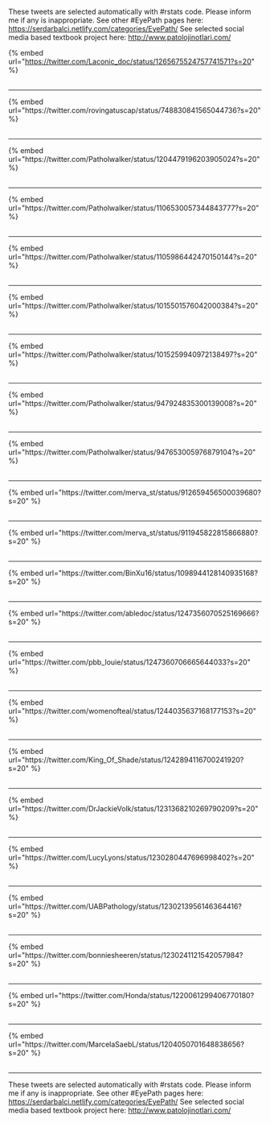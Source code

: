 

These tweets are selected automatically with #rstats code. Please inform me if any is inappropriate.
See other #EyePath pages here: https://serdarbalci.netlify.com/categories/EyePath/ 
See selected social media based textbook project here: http://www.patolojinotlari.com/

{% embed url="https://twitter.com/Laconic_doc/status/1265675524757741571?s=20" %}<br>
<br>
<hr>
{% embed url="https://twitter.com/rovingatuscap/status/748830841565044736?s=20" %}<br>
<br>
<hr>
{% embed url="https://twitter.com/Patholwalker/status/1204479196203905024?s=20" %}<br>
<br>
<hr>
{% embed url="https://twitter.com/Patholwalker/status/1106530057344843777?s=20" %}<br>
<br>
<hr>
{% embed url="https://twitter.com/Patholwalker/status/1105986442470150144?s=20" %}<br>
<br>
<hr>
{% embed url="https://twitter.com/Patholwalker/status/1015501576042000384?s=20" %}<br>
<br>
<hr>
{% embed url="https://twitter.com/Patholwalker/status/1015259940972138497?s=20" %}<br>
<br>
<hr>
{% embed url="https://twitter.com/Patholwalker/status/947924835300139008?s=20" %}<br>
<br>
<hr>
{% embed url="https://twitter.com/Patholwalker/status/947653005976879104?s=20" %}<br>
<br>
<hr>
{% embed url="https://twitter.com/merva_st/status/912659456500039680?s=20" %}<br>
<br>
<hr>
{% embed url="https://twitter.com/merva_st/status/911945822815866880?s=20" %}<br>
<br>
<hr>
{% embed url="https://twitter.com/BinXu16/status/1098944128140935168?s=20" %}<br>
<br>
<hr>
{% embed url="https://twitter.com/abledoc/status/1247356070525169666?s=20" %}<br>
<br>
<hr>
{% embed url="https://twitter.com/pbb_louie/status/1247360706665644033?s=20" %}<br>
<br>
<hr>
{% embed url="https://twitter.com/womenofteal/status/1244035637168177153?s=20" %}<br>
<br>
<hr>
{% embed url="https://twitter.com/King_Of_Shade/status/1242894116700241920?s=20" %}<br>
<br>
<hr>
{% embed url="https://twitter.com/DrJackieVolk/status/1231368210269790209?s=20" %}<br>
<br>
<hr>
{% embed url="https://twitter.com/LucyLyons/status/1230280447696998402?s=20" %}<br>
<br>
<hr>
{% embed url="https://twitter.com/UABPathology/status/1230213956146364416?s=20" %}<br>
<br>
<hr>
{% embed url="https://twitter.com/bonniesheeren/status/1230241121542057984?s=20" %}<br>
<br>
<hr>
{% embed url="https://twitter.com/Honda/status/1220061299406770180?s=20" %}<br>
<br>
<hr>
{% embed url="https://twitter.com/MarcelaSaebL/status/1204050701648838656?s=20" %}<br>
<br>
<hr>


These tweets are selected automatically with #rstats code. Please inform me if any is inappropriate.
See other #EyePath pages here: https://serdarbalci.netlify.com/categories/EyePath/ 
See selected social media based textbook project here: http://www.patolojinotlari.com/
